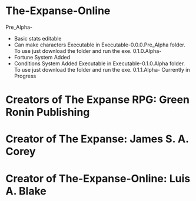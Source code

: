 # The-Expanse-Online
   
 Pre_Alpha-
  - Basic stats editable  
  - Can make characters
Executable in Executable-0.0.0.Pre_Alpha folder.
To use just download the folder and run the exe.
 0.1.0.Alpha-
  - Fortune System Added
  - Conditions System Added
Executable in Executable-0.1.0.Alpha folder.
To use just download the folder and run the exe.
 0.1.1.Alpha- Currently in Progress

# Creators of The Expanse RPG: Green Ronin Publishing

# Creator of The Expanse: James S. A. Corey

# Creator of The-Expanse-Online: Luis A. Blake
